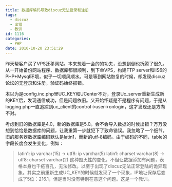 ```yaml
---
title: 数据库编码导致discuz无法登录和注册
tags:
  - discuz
  - 出错
  - 教训
id: 1116
categories:
  - PHP
date: 2010-10-20 23:51:29
---
```


昨天帮客户买了VPS迁移网站。本来想着一会的的功夫，没想到倒也折腾了很久。从一开始备份网站程序、数据库都很顺利，到下单VPS，构建FTP server和IIS6的PHP+Mysql环境，似乎一切顺风顺水。可是等到网站恢复的时候，却发现discuz论坛的无登录和注册，验证码始终报错。

本以为是config.inc.php里UC_KEY和UCenter不对，登录Uc_server重新生成新的KEY后，发现通信成功，但是问题依旧。又开始怀疑是不是程序有问题，于是从logging.php一直追踪到uc_client的control->user->onlogin，这才发现还是方向不对。

考虑到旧的数据库是4.0，新的数据库是5.0。会不会导入数据的时候出错？万万没想到恰恰是数据库的问题，让我重第一步就犯下了致命错误。我忽略了一个细节，旧的服务器数据库编码默认是latin1，而新的utf-8编码。由于编码的不同，table的字段长度会发生变化，例如：
> latin1: ip varchar(15) -> utf8: ip varchar(5)
> latin1: charset  varchar(8) -> utf8: charset varchar(2)
这种毁灭性的变化，不但让数据添加有问题，表格本身也千疮百孔，无法修改。以至于出现了discuz无法正常登陆的诡异现象。其实之前重新生成UC_KEY的时候就发现了一个现象，IP地址保存后变成了5位：216.1，但是当时没有特别在意这个问题。这是一个教训。